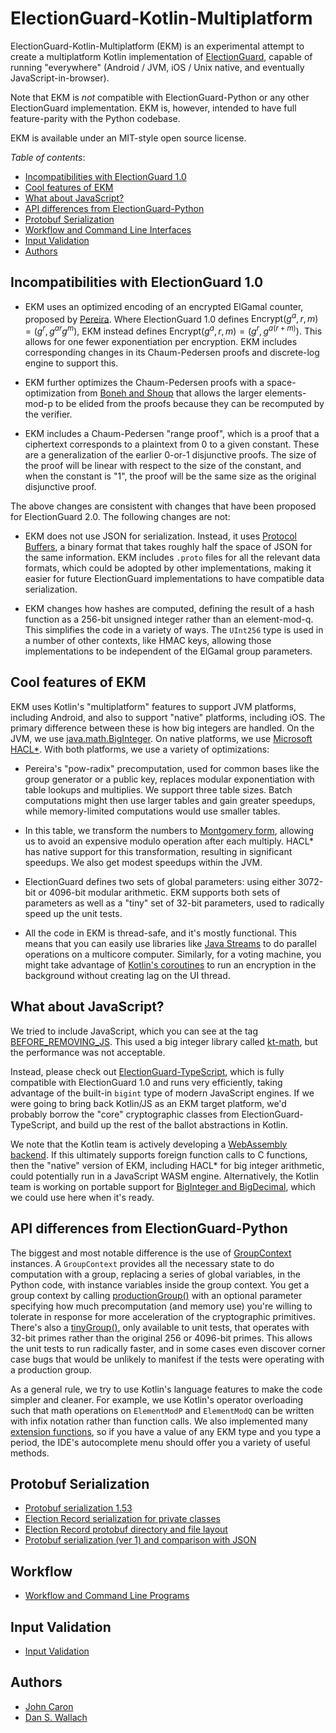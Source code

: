 # ElectionGuard-Kotlin-Multiplatform
ElectionGuard-Kotlin-Multiplatform (EKM) is an experimental attempt to create a multiplatform Kotlin implementation of 
[ElectionGuard](https://github.com/microsoft/electionguard), capable of running
"everywhere" (Android / JVM, iOS / Unix native, and eventually JavaScript-in-browser).

Note that EKM is *not* compatible with ElectionGuard-Python or any other
ElectionGuard implementation. EKM is, however, intended to have full feature-parity
with the Python codebase.

EKM is available under an MIT-style open source license.

*Table of contents*:
- [Incompatibilities with ElectionGuard 1.0](#incompatibilities-with-electionguard-10)
- [Cool features of EKM](#cool-features-of-ekm)
- [What about JavaScript?](#what-about-javascript)
- [API differences from ElectionGuard-Python](#api-differences-from-electionguard-python)
- [Protobuf Serialization](#protobuf-serialization)
- [Workflow and Command Line Interfaces](#workflow)
- [Input Validation](#input-validation)
- [Authors](#authors)

## Incompatibilities with ElectionGuard 1.0

- EKM uses an optimized encoding of an encrypted ElGamal counter, proposed by [Pereira](https://perso.uclouvain.be/olivier.pereira/). Where 
  ElectionGuard 1.0 defines $\mathrm{Encrypt}(g^a, r, m) = \left(g^r, g^{ar}g^m\right)$,
  EKM instead defines $\mathrm{Encrypt}(g^a, r, m) = \left(g^r, g^{a(r + m)}\right)$.
  This allows for one fewer exponentiation per encryption. EKM includes corresponding
  changes in its Chaum-Pedersen proofs and discrete-log engine to support this.

- EKM further optimizes the Chaum-Pedersen proofs with a space-optimization from [Boneh and Shoup](http://toc.cryptobook.us/) that allows
  the larger elements-mod-p to be elided from the proofs because they can be recomputed by the verifier.

- EKM includes a Chaum-Pedersen "range proof", which is a proof that a ciphertext
  corresponds to a plaintext from 0 to a given constant. These are a generalization of the
  earlier 0-or-1 disjunctive proofs. The size of the proof will be
  linear with respect to the size of the constant, and when the constant is "1", 
  the proof will be the same size as the original disjunctive proof.

The above changes are consistent with changes that have been proposed for ElectionGuard 2.0. The following
changes are not:

- EKM does not use JSON for serialization. Instead, it uses [Protocol Buffers](https://en.wikipedia.org/wiki/Protocol_Buffers), a binary format
  that takes roughly half the space of JSON for the same information. EKM includes `.proto` files for all
  the relevant data formats, which could be adopted by other implementations,
  making it easier for future ElectionGuard implementations to have compatible
  data serialization.

- EKM changes how hashes are computed, defining the result of a hash function as
  a 256-bit unsigned integer rather than an element-mod-q. This simplifies the code 
  in a variety of ways. The `UInt256` type is used in a number of other contexts,
  like HMAC keys, allowing those implementations to be independent of the ElGamal group parameters.

## Cool features of EKM

EKM uses Kotlin's "multiplatform" features to support JVM platforms, including
Android, and also to support "native" platforms, including iOS. The primary
difference between these is how big integers are handled. On the JVM, we
use [java.math.BigInteger](https://docs.oracle.com/en/java/javase/11/docs/api/java.base/java/math/BigInteger.html).
On native platforms, we use [Microsoft HACL*](https://www.microsoft.com/en-us/research/publication/hacl-a-verified-modern-cryptographic-library/). 
With both platforms, we use a variety of optimizations: 

- Pereira's "pow-radix" precomputation, used for common bases like
  the group generator or a public key, replaces modular exponentiation with
  table lookups and multiplies. We support three table sizes. Batch computations
  might then use larger tables and gain greater speedups, while memory-limited
  computations would use smaller tables.


- In this table, we transform the numbers to [Montgomery form](https://en.wikipedia.org/wiki/Montgomery_modular_multiplication), allowing us
  to avoid an expensive modulo operation after each multiply. HACL* has native support
  for this transformation, resulting in significant speedups.
  We also get modest speedups within the JVM.

- ElectionGuard defines two sets of global parameters: using either 3072-bit
  or 4096-bit modular arithmetic. EKM supports both sets of parameters as well as a
  "tiny" set of 32-bit parameters, used to radically speed up the unit tests.

- All the code in EKM is thread-safe, and it's mostly functional. This
  means that you can easily use libraries like [Java Streams](https://docs.oracle.com/javase/tutorial/collections/streams/parallelism.html)
  to do parallel operations on a multicore computer. Similarly, for a voting
  machine, you might take advantage of [Kotlin's coroutines](https://kotlinlang.org/docs/coroutines-guide.html)
  to run an encryption in the background without creating lag on the UI thread.

## What about JavaScript?

We tried to include JavaScript, which you can see at the tag [BEFORE_REMOVING_JS](https://github.com/danwallach/electionguard-kotlin-multiplatform/releases/tag/BEFORE_REMOVING_JS). This
used a big integer library called [kt-math](https://github.com/gciatto/kt-math),
but the performance was not acceptable.

Instead, please check out [ElectionGuard-TypeScript](https://github.com/danwallach/ElectionGuard-TypeScript),
which is fully compatible with ElectionGuard 1.0 and runs very efficiently,
taking advantage of the built-in `bigint` type of modern JavaScript engines.
If we were going to bring back Kotlin/JS as an EKM target platform, we'd probably borrow the "core"
cryptographic classes from ElectionGuard-TypeScript, and build up the rest
of the ballot abstractions in Kotlin.

We note that the Kotlin team is actively developing a [WebAssembly backend](https://youtrack.jetbrains.com/issue/KT-46773).
If this ultimately supports foreign function calls to C functions, then the
"native" version of EKM, including HACL* for big integer arithmetic, could potentially run in a JavaScript WASM engine.
Alternatively, the Kotlin team is working on portable support for [BigInteger and
BigDecimal](https://youtrack.jetbrains.com/issue/KT-20912/BigDecimalBigInteger-types-in-Kotlin-stdlib), which we
could use here when it's ready.

## API differences from ElectionGuard-Python

The biggest and most notable difference is the use of [GroupContext](https://github.com/danwallach/electionguard-kotlin-multiplatform/blob/main/src/commonMain/kotlin/electionguard/core/GroupCommon.kt#L117) 
instances. A `GroupContext` provides
all the necessary state to do computation with a group, replacing a series of global variables, in 
the Python code, with instance variables inside the group context. You get a group context by calling 
[productionGroup()](https://github.com/danwallach/electionguard-kotlin-multiplatform/blob/main/src/commonMain/kotlin/electionguard/core/Group.kt#L11)
with an optional parameter specifying how much precomputation (and memory use) you're willing to tolerate
in response for more acceleration of the cryptographic primitives. There's also a [tinyGroup()](https://github.com/danwallach/electionguard-kotlin-multiplatform/blob/main/src/commonTest/kotlin/electionguard/core/TinyGroup.kt#L23), only
available to unit tests, that operates with 32-bit primes rather than the original 256 or 4096-bit primes. This 
allows the unit tests to run radically faster, and in some cases even discover corner case bugs that would
be unlikely to manifest if the tests were operating with a production group.

As a general rule, we try to use Kotlin's language features to make the code
simpler and cleaner. For example, we use Kotlin's operator overloading such
that math operations on `ElementModP` and `ElementModQ` can be written with
infix notation rather than function calls. We also implemented many 
[extension functions](https://kotlinlang.org/docs/extensions.html), so if you have a value of any EKM type and you type
a period, the IDE's autocomplete menu should offer you a variety of useful
methods.

## Protobuf Serialization
* [Protobuf serialization 1.53](https://github.com/danwallach/electionguard-kotlin-multiplatform/blob/main/docs/ProtoSerializationSpec1.53.md)
* [Election Record serialization for private classes](https://github.com/danwallach/electionguard-kotlin-multiplatform/blob/main/docs/ProtoSerializationPrivate.md)
* [Election Record protobuf directory and file layout](https://github.com/danwallach/electionguard-kotlin-multiplatform/blob/main/docs/ElectionRecord.md)
* [Protobuf serialization (ver 1) and comparison with JSON](https://github.com/danwallach/electionguard-kotlin-multiplatform/blob/main/docs/ProtoSerializationSpec1.md)

## Workflow
* [Workflow and Command Line Programs](https://github.com/danwallach/electionguard-kotlin-multiplatform/blob/main/docs/CommandLineInterface.md)

## Input Validation
* [Input Validation](https://github.com/danwallach/electionguard-kotlin-multiplatform/blob/main/docs/InputValidation.md)

## Authors
- [John Caron](https://github.com/JohnLCaron)
- [Dan S. Wallach](https://www.cs.rice.edu/~dwallach/)
